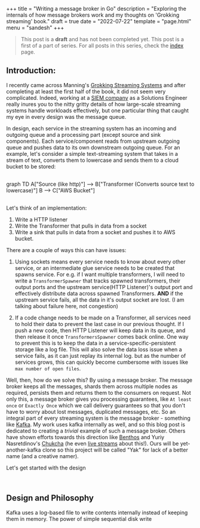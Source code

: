 +++
title = "Writing a message broker in Go"
description = "Exploring the internals of how message brokers work and my thoughts on 'Grokking streaming' book."
draft = true 
date = "2022-07-22"
template = "page.html"
menu = "sandesh"
+++
> This post is a **draft** and has not been completed yet. 
> This post is a first of a part of series. For all posts in this series, check the [index](https://example.org) page.

## Introduction: 

I recently came across Manning's [Grokking Streaming Systems](https://www.manning.com/books/grokking-streaming-systems) and after completing at least the first half of the book, it did not seem very complicated. Indeed, working at a [SIEM company](https://logpoint.com) as a Solutions Engineer really inures you to the nitty gritty details of how large-scale streaming systems handle workloads effectively, but one particular thing that caught my eye in every design was the message queue. 

In design, each service in the streaming system has an incoming and outgoing queue and a processing part (except source and sink components). Each service/component reads from upstream outgoing queue and pushes data to its own downstream outgoing queue. For an example, let's consider a simple text-streaming system that takes in a stream of text, converts them to lowercase and sends them to a cloud bucket to be stored: 

<div class = "mermaid" style = "margin: 30px auto;" >
graph TD
    A["Source (like http)"] --> B["Transformer (Converts source text to lowercase)"]
    B --> C["AWS Bucket"]
</div>

Let's think of an implementation: 
1. Write a HTTP listener
2. Write the Transformer that pulls in data from a socket 
3. Write a sink that pulls in data from a socket and pushes it to AWS bucket. 

There are a couple of ways this can have issues: 
1. Using sockets means every service needs to know about every other service, or an intermediate glue service needs to be created that spawns service. For e.g. if I want multiple transformers, I will need to write a `TransformerSpawner` that tracks spawned transformers, their output ports and the upstream service(HTTP Listener)'s output port and effectively distribute data across spawned Transformers. **AND** if the upstream service fails, all the data in it's output socket are lost. (I am talking about failure here, not congestion)

2. If a code change needs to be made on a Transformer, all services need to hold their data to prevent the last case in our previous thought. If I push a new code, then HTTP Listener will keep data in its queue, and then release it once `TransformersSpawner` comes back online. One way to prevent this is to keep the data in a service-specific-persistent storage like a log file. This will also solve the data loss issue when a service fails, as it can just replay its internal log. but as the number of services grows, this can quickly become cumbersome with issues like `max number of open files`. 

Well, then, how do we solve this? By using a message broker. The message broker keeps all the messages, shards them across multiple nodes as required, persists them and returns them to the consumers on request. Not only this, a message broker gives you processing guarantees, like `At least once` or `Exactly Once` which we call delivery guarantees so that you don't have to worry about lost messages, duplicated messages, etc. So an integral part of every streaming system is the message broker - something like [Kafka](https://google.com/?q=Kafka+Broker). My work uses kafka internally as well, and so this blog post is dedicated to creating a _trivial_ example of such a message broker. Others have shown efforts towards this direction like [Benthos](https://benthos.dev) and Yuriy Nasretdinov's [Chukcha](https://github.com/YuriyNasretdinov/chukcha) (he even [live streams](https://www.youtube.com/watch?v=t3FdULDRfRM&list=PLWwSgbaBp9XqeuIuTWqpNtvf_EL0I4TJ2) about this!). Ours will be yet-another-kafka clone so this project will be called "Yak" for lack of a better name (and a creative namer).

Let's get started with the design

<br />

## Design and Philosophy

Kafka uses a log-based file to write contents internally instead of keeping them in memory. The power of simple sequential disk write 
